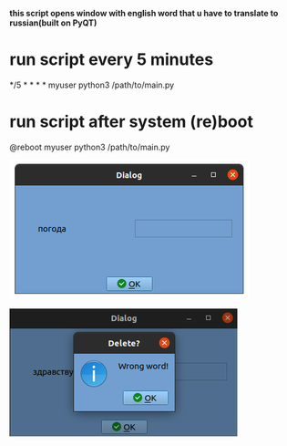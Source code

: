 **this script opens window with english word that u have to translate to russian(built on PyQT)**

# run script every 5 minutes
*/5 * * * *   myuser  python3 /path/to/main.py

# run script after system (re)boot
@reboot       myuser  python3 /path/to/main.py


![alt text](https://github.com/sichiiii/learnEnglishInLinux/blob/main/screenshots/screen1.png?raw=true)







![alt text](https://github.com/sichiiii/learnEnglishInLinux/blob/main/screenshots/screen2.png?raw=true)
